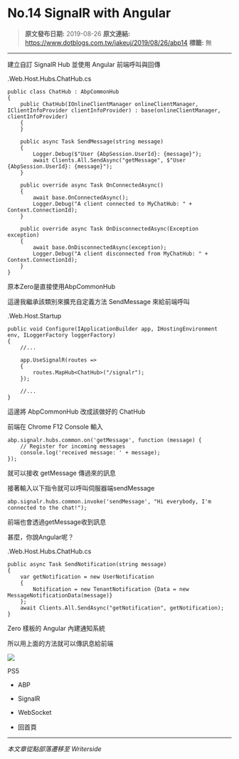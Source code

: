 # No.14 SignalR with Angular

> **原文發布日期:** 2019-08-26
> **原文連結:** https://www.dotblogs.com.tw/jakeuj/2019/08/26/abp14
> **標籤:** 無

---

建立自訂 SignalR Hub 並使用 Angular 前端呼叫與回傳

.Web.Host.Hubs.ChatHub.cs

```
public class ChatHub : AbpCommonHub
{
    public ChatHub(IOnlineClientManager onlineClientManager, IClientInfoProvider clientInfoProvider) : base(onlineClientManager, clientInfoProvider)
    {
    }

    public async Task SendMessage(string message)
    {
        Logger.Debug($"User {AbpSession.UserId}: {message}");
        await Clients.All.SendAsync("getMessage", $"User {AbpSession.UserId}: {message}");
    }

    public override async Task OnConnectedAsync()
    {
        await base.OnConnectedAsync();
        Logger.Debug("A client connected to MyChatHub: " + Context.ConnectionId);
    }

    public override async Task OnDisconnectedAsync(Exception exception)
    {
        await base.OnDisconnectedAsync(exception);
        Logger.Debug("A client disconnected from MyChatHub: " + Context.ConnectionId);
    }
}
```

原本Zero是直接使用AbpCommonHub

這邊我繼承該類別來擴充自定義方法 SendMessage 來給前端呼叫

.Web.Host.Startup

```
public void Configure(IApplicationBuilder app, IHostingEnvironment env, ILoggerFactory loggerFactory)
{
    //...

    app.UseSignalR(routes =>
    {
        routes.MapHub<ChatHub>("/signalr");
    });

    //...
}
```

這邊將 AbpCommonHub 改成該做好的 ChatHub

前端在 Chrome F12 Console 輸入

```
abp.signalr.hubs.common.on('getMessage', function (message) {
    // Register for incoming messages
    console.log('received message: ' + message);
});
```

就可以接收 getMessage 傳過來的訊息

接著輸入以下指令就可以呼叫伺服器端sendMessage

```
abp.signalr.hubs.common.invoke('sendMessage', "Hi everybody, I'm connected to the chat!");
```

前端也會透過getMessage收到訊息

甚麼，你說Angular呢？

.Web.Host.Hubs.ChatHub.cs

```
public async Task SendNotification(string message)
{
    var getNotification = new UserNotification
    {
        Notification = new TenantNotification {Data = new MessageNotificationData(message)}
    };
    await Clients.All.SendAsync("getNotification", getNotification);
}
```

Zero 樣板的 Angular 內建通知系統

所以用上面的方法就可以傳訊息給前端

![](https://card.psnprofiles.com/1/jakeuj.png)

PS5

* ABP
* SignalR
* WebSocket

* 回首頁

---

*本文章從點部落遷移至 Writerside*
